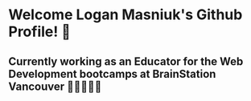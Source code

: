 # Welcome Logan Masniuk's Github Profile! 👋

## Currently working as an Educator for the Web Development bootcamps at BrainStation Vancouver 👨🏻‍🏫📓🎉
